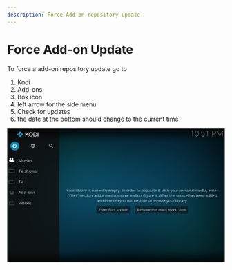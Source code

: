 ```yaml
---
description: Force Add-on repository update
---
```


# Force Add-on Update



To force a add-on repository update go to

1. Kodi 
2. Add-ons
3. Box icon
4. left arrow for the side menu
5. Check for updates
6. the date at the bottom should change to the current time

![](../.gitbook/assets/addon-update.gif)

